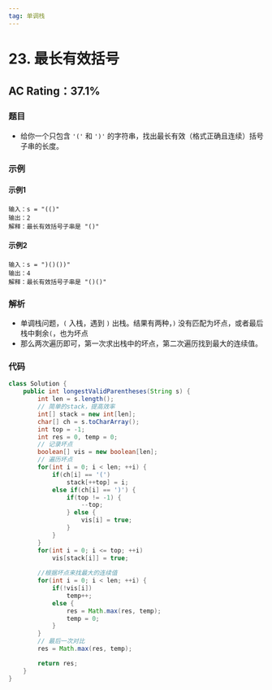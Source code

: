 ```yaml
---
tag: 单调栈
---
```


# 23. 最长有效括号

## AC Rating：37.1%

### 题目

- 给你一个只包含 `'('` 和 `')'` 的字符串，找出最长有效（格式正确且连续）括号子串的长度。
  
### 示例

#### 示例1

```text
输入：s = "(()"
输出：2
解释：最长有效括号子串是 "()"
```

#### 示例2

```text
输入：s = ")()())"
输出：4
解释：最长有效括号子串是 "()()"
```

### 解析

- 单调栈问题，`(` 入栈，遇到 `)` 出栈。结果有两种，`)` 没有匹配为坏点，或者最后栈中剩余`(`，也为坏点
- 那么两次遍历即可，第一次求出栈中的坏点，第二次遍历找到最大的连续值。

### 代码

```java
class Solution {
    public int longestValidParentheses(String s) {
        int len = s.length();
        // 简单的stack，提高效率
        int[] stack = new int[len];
        char[] ch = s.toCharArray();
        int top = -1;
        int res = 0, temp = 0;
        // 记录坏点
        boolean[] vis = new boolean[len];
        // 遍历坏点
        for(int i = 0; i < len; ++i) {
            if(ch[i] == '(')
                stack[++top] = i;
            else if(ch[i] == ')') {
                if(top != -1) {
                    --top;
                } else {
                    vis[i] = true;
                }
            }
        }
        for(int i = 0; i <= top; ++i)
            vis[stack[i]] = true;
        
        //根据坏点来找最大的连续值
        for(int i = 0; i < len; ++i) {
            if(!vis[i])
                temp++;
            else {
                res = Math.max(res, temp);
                temp = 0;
            }
        }
        // 最后一次对比
        res = Math.max(res, temp);

        return res;
    }
}
```

